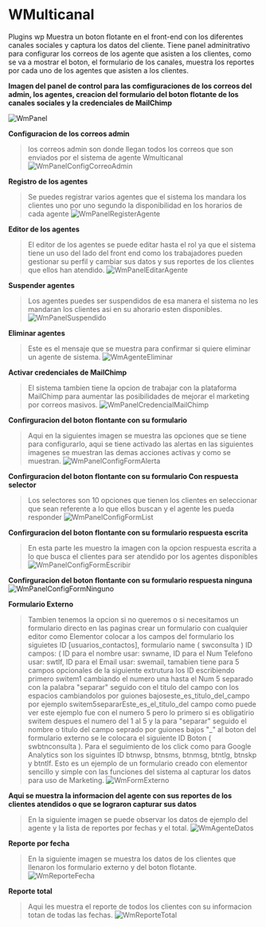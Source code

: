 # WMulticanal

Plugins wp Muestra un boton flotante en el front-end con los diferentes canales sociales y captura los datos del cliente. Tiene panel adminitrativo para configurar los correos de los agente que asisten a los clientes, como se va a mostrar el boton, el formulario de los canales, muestra los reportes por cada uno de los agentes que asisten a los clientes.



**Imagen del panel de control para las comfiguraciones de los correos del admin, los agentes, creacion del formulario del boton flotante de los canales sociales y la credenciales de MailChimp**

![WmPanel](https://user-images.githubusercontent.com/36554510/233482341-09037233-ed4f-4cc5-a6f7-ff5207354fb0.jpg)


**Configuracion de los correos admin**
>los correos admin son donde llegan todos los correos que son enviados por el sistema de agente Wmulticanal
![WmPanelConfigCorreoAdmin](https://user-images.githubusercontent.com/36554510/233482363-8fa358ca-45dc-4550-9277-85e79f42ec44.jpg)

**Registro de los agentes**
>Se puedes registrar varios agentes que el sistema los mandara los clientes uno por uno segundo la disponibilidad en los horarios de cada agente
![WmPanelRegisterAgente](https://user-images.githubusercontent.com/36554510/233482410-08ccc07f-ee02-4dfb-8836-5c1a48caeabd.jpg)



**Editor de los agentes**
>El editor de los agentes se puede editar hasta el rol ya que el sistema tiene un uso del lado del front end como los trabajadores pueden gestionar su perfil y cambiar sus datos y sus reportes de los clientes que ellos han atendido.
![WmPanelEditarAgente](https://user-images.githubusercontent.com/36554510/233482420-693b60ea-62cb-4f61-b4cf-206340e0c863.jpg)



**Suspender agentes**
>Los agentes puedes ser suspendidos de esa manera el sistema no les mandaran los clientes asi en su ahorario esten disponibles.
![WmPanelSuspendido](https://user-images.githubusercontent.com/36554510/233482395-1bf9481d-370c-40cd-8a88-08a751ac7b30.jpg)



**Eliminar agentes**
>Este es el mensaje que se muestra para confirmar si quiere eliminar un agente de sistema.
![WmAgenteEliminar](https://user-images.githubusercontent.com/36554510/233481730-d7237244-980f-4e2e-9c6c-60e5bfa0452b.jpg)



**Activar credenciales de MailChimp**
>El sistema tambien tiene la opcion de trabajar con la plataforma MailChimp para aumentar las posibilidades de mejorar el marketing por correos masivos.
![WmPanelCredencialMailChimp](https://user-images.githubusercontent.com/36554510/233481675-645350d7-7e10-48ab-be75-fa20421a1b51.jpg)



**Confirguracion del boton flontante con su formulario**
>Aqui en la siguientes imagen se muestra las opciones que se tiene para configurarlo, aqui se tiene activado las alertas en las siguientes imagenes se muestran las demas acciones activas y como se muestran.
![WmPanelConfigFormAlerta](https://user-images.githubusercontent.com/36554510/233481561-b84988d1-a7e0-42fb-8ecc-8df5b693c35e.jpg)



**Confirguracion del boton flontante con su formulario Con respuesta selector**
>Los selectores son 10 opciones que tienen los clientes en seleccionar que sean referente a lo que ellos buscan y el agente les pueda responder
![WmPanelConfigFormList](https://user-images.githubusercontent.com/36554510/233481641-54b00478-f545-4b11-8006-c21607c1eeba.jpg)



**Confirguracion del boton flontante con su formulario respuesta escrita**
>En esta parte les muestro la imagen con la opcion respuesta escrita a lo que busca el clientes para ser atendido por los agentes disponibles
![WmPanelConfigFormEscribir](https://user-images.githubusercontent.com/36554510/233481618-1144712e-8f76-4b08-9389-8dddbf937695.jpg)



**Confirguracion del boton flontante con su formulario respuesta ninguna**
![WmPanelConfigFormNinguno](https://user-images.githubusercontent.com/36554510/233481660-23b38ed5-eee6-449e-9d88-198c79c35296.jpg)



**Formulario Externo**
>Tambien tenemos la opcion si no queremos o si necesitamos un formulario directo en las paginas crear un formulario con cualquier editor como Elementor colocar a los campos del formulario los siguietes ID [usuarios_contactos], formulario name ( swconsulta ) ID campos: ( ID para el nombre usar: swname, ID para el Num Telefono usar: swtlf, ID para el Email usar: swemail, tamabien tiene para 5 campos opcionales de la siguiente extrutura los ID escribiendo primero switem1 cambiando el numero una hasta el Num 5 separado con la palabra "separar" seguido con el titulo del campo con los espacios cambiandolos por guiones bajoseste_es_titulo_del_campo por ejemplo switem5separarEste_es_el_titulo_del campo como puede ver este ejemplo fue con el numero 5 pero lo primero si es obligatirio switem despues el numero del 1 al 5 y la para "separar" seguido el nombre o titulo del campo seprado por guiones bajos "_"  al boton del formulario externo se le colocara el siguiente  ID Boton ( swbtnconsulta ). Para el seguimiento de los click como para Google Analytics son los siguintes ID btnwsp, btnsms, btnmsg, btntlg, btnskp y btntlf.
>Esto es un ejemplo de un formulario creado con elementor sencillo y simple con las funciones del sistema al capturar los datos para uso de Marketing.
![WmFormExterno](https://user-images.githubusercontent.com/36554510/233482815-c377746d-73cc-4057-aa71-370e5b1e20de.jpg)



**Aqui se muestra la informacion del agente con sus reportes de los clientes atendidos o que se lograron capturar sus datos**
>En la siguiente imagen se puede observar los datos de ejemplo del agente y la lista de reportes por fechas y el total.
![WmAgenteDatos](https://user-images.githubusercontent.com/36554510/233488542-0c9b58eb-d1ed-4e9d-8d95-ea17156a602a.jpg)




**Reporte por fecha**
>En la siguiente imagen se muestra los datos de los clientes que llenaron los formulario externo y del boton flotante.
![WmReporteFecha](https://user-images.githubusercontent.com/36554510/233488490-04c8eea1-bc9d-4e79-aee5-02320021995e.jpg)



**Reporte total**
>Aqui les muestra el reporte de todos los clientes con su informacion totan de todas las fechas.
![WmReporteTotal](https://user-images.githubusercontent.com/36554510/233488478-ba406d06-a315-4d72-a353-da5876cfe4be.jpg)




